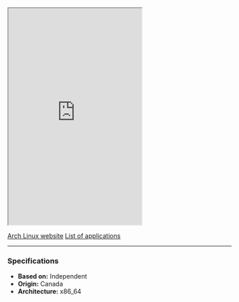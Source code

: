 <iframe src="https://archlinux.org" class="resize-vertical" style="height: 488px;"></iframe>

[Arch Linux website](https://archlinux.org)
[List of applications](https://wiki.archlinux.org/index.php/List_of_applications)

---

### Specifications
- **Based on:** Independent
- **Origin:** Canada
- **Architecture:** x86_64
